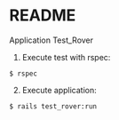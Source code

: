 # README

Application Test_Rover

1. Execute test with rspec:

  `$ rspec`
  
2. Execute application:

  `$ rails test_rover:run` 
